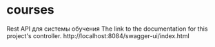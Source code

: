 # courses
Rest API для системы обучения
The link to the documentation for this project's controller. http://localhost:8084/swagger-ui/index.html
